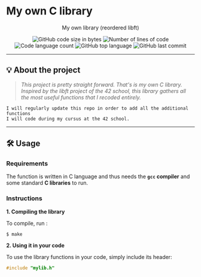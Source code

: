 # My own C library
<p align="center">My own library (reordered libft)</p>

<p align="center">
	<img alt="GitHub code size in bytes" src="https://img.shields.io/github/languages/code-size/rphlr/lib?color=lightblue" />
	<img alt="Number of lines of code" src="https://img.shields.io/tokei/lines/github/rphlr/lib?color=critical" />
	<img alt="Code language count" src="https://img.shields.io/github/languages/count/rphlr/lib?color=yellow" />
	<img alt="GitHub top language" src="https://img.shields.io/github/languages/top/rphlr/lib?color=blue" />
	<img alt="GitHub last commit" src="https://img.shields.io/github/last-commit/rphlr/lib?color=green" />
</p>

---

## 💡 About the project

> _This project is pretty straight forward. That's is my own C library. Inspired by the libft project of the 42 school, this library gathers all the most useful functions that I recoded entirely._

	I will regularly update this repo in order to add all the additional functions
	I will code during my cursus at the 42 school.

---

## 🛠️ Usage

### Requirements

The function is written in C language and thus needs the **`gcc` compiler** and some standard **C libraries** to run.

### Instructions

**1. Compiling the library**

To compile, run :

```shell
$ make
```

**2. Using it in your code**

To use the library functions in your code, simply include its header:

```C
#include "mylib.h"
```
